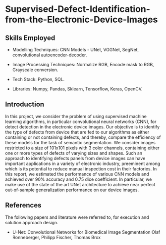 # Supervised-Defect-Identification-from-the-Electronic-Device-Images

## Skills Employed

* Modelling Techniques: CNN Models - UNet, VGGNet, SegNet, convolutional autoencoder-decoder.

* Image Processing Techniques: Normalize RGB, Encode mask to RGB, Grayscale conversion.

* Tech Stack: Python, SQL.

* Libraries: Numpy, Pandas, Sklearn, Tensorflow, Keras, OpenCV.

## Introduction

In this project, we consider the problem of using supervised machine learning algorithms, in particular convolutional neural networks (CNN), for detect detection in the electronic device images. Our objective is to identify the type of defects from device that are fed to our algorithms as either containing or not containing defects, and thereby, compare the efficiency of these models for the task of semantic segmentation. We consider images restricted to a size of 101x101 pixels with 3 color channels, containing either one or more types of defects of varying sizes and shapes. Such an approach to identifying defects panels from device images can have important applications in a variety of electronic industry, preeminent among which is its potential to reduce manual inspection cost in their factories.  In this report, we estimated the performance of various CNN models and achieved over 90% accuracy and 0.75 dice coefficient. In particular, we make use of the state of the art UNet architecture to achieve near perfect out-of-sample generalization performance on our device images.

## References

The following papers and literature were referred to, for execution and solution approach design.

* U-Net: Convolutional Networks for Biomedical Image Segmentation Olaf Ronneberger, Philipp Fischer, Thomas Brox 

